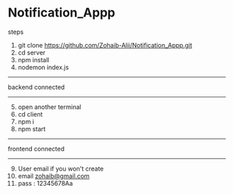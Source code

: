 # Notification_Appp
steps
1) git clone https://github.com/Zohaib-Alii/Notification_Appp.git 
2) cd server 
3) npm install 
4) nodemon index.js
********
backend connected
********
5) open another terminal 
6) cd client 
7) npm i 
8) npm start 
********
frontend connected
********

9) User email if you won't create 
10) email zohaib@gmail.com
11) pass : 12345678Aa
